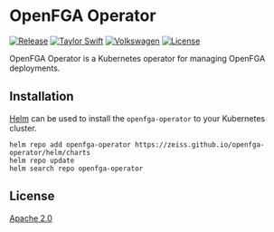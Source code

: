 # OpenFGA Operator

[![Release](https://github.com/ZEISS/openfga-operator/actions/workflows/release.yml/badge.svg)](https://github.com/ZEISS/openfga-operator/actions/workflows/release.yml)
[![Taylor Swift](https://img.shields.io/badge/secured%20by-taylor%20swift-brightgreen.svg)](https://twitter.com/SwiftOnSecurity)
[![Volkswagen](https://auchenberg.github.io/volkswagen/volkswargen_ci.svg?v=1)](https://github.com/auchenberg/volkswagen)
[![License](https://img.shields.io/badge/License-Apache%202.0-blue.svg)](https://opensource.org/licenses/Apache-2.0)

OpenFGA Operator is a Kubernetes operator for managing OpenFGA deployments.

## Installation

[Helm](https://helm.sh/) can be used to install the `openfga-operator` to your Kubernetes cluster.

```shell
helm repo add openfga-operator https://zeiss.github.io/openfga-operator/helm/charts
helm repo update
helm search repo openfga-operator
```

## License

[Apache 2.0](/LICENSE)